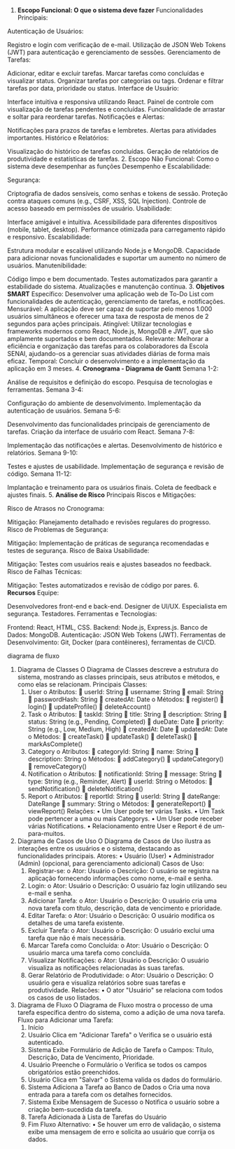 1. **Escopo Funcional: O que o sistema deve fazer**
Funcionalidades Principais:

Autenticação de Usuários:

Registro e login com verificação de e-mail.
Utilização de JSON Web Tokens (JWT) para autenticação e gerenciamento de sessões.
Gerenciamento de Tarefas:

Adicionar, editar e excluir tarefas.
Marcar tarefas como concluídas e visualizar status.
Organizar tarefas por categorias ou tags.
Ordenar e filtrar tarefas por data, prioridade ou status.
Interface de Usuário:

Interface intuitiva e responsiva utilizando React.
Painel de controle com visualização de tarefas pendentes e concluídas.
Funcionalidade de arrastar e soltar para reordenar tarefas.
Notificações e Alertas:

Notificações para prazos de tarefas e lembretes.
Alertas para atividades importantes.
Histórico e Relatórios:

Visualização do histórico de tarefas concluídas.
Geração de relatórios de produtividade e estatísticas de tarefas.
2. Escopo Não Funcional: Como o sistema deve desempenhar as funções
Desempenho e Escalabilidade:

Segurança:

Criptografia de dados sensíveis, como senhas e tokens de sessão.
Proteção contra ataques comuns (e.g., CSRF, XSS, SQL Injection).
Controle de acesso baseado em permissões de usuário.
Usabilidade:

Interface amigável e intuitiva.
Acessibilidade para diferentes dispositivos (mobile, tablet, desktop).
Performance otimizada para carregamento rápido e responsivo.
Escalabilidade:

Estrutura modular e escalável utilizando Node.js e MongoDB.
Capacidade para adicionar novas funcionalidades e suportar um aumento no número de usuários.
Manutenibilidade:

Código limpo e bem documentado.
Testes automatizados para garantir a estabilidade do sistema.
Atualizações e manutenção contínua.
3. **Objetivos SMART**
Específico: Desenvolver uma aplicação web de To-Do List com funcionalidades de autenticação, gerenciamento de tarefas, e notificações.
Mensurável: A aplicação deve ser capaz de suportar pelo menos 1.000 usuários simultâneos e oferecer uma taxa de resposta de menos de 2 segundos para ações principais.
Atingível: Utilizar tecnologias e frameworks modernos como React, Node.js, MongoDB e JWT, que são amplamente suportados e bem documentados.
Relevante: Melhorar a eficiência e organização das tarefas para os colaboradores da Escola SENAI, ajudando-os a gerenciar suas atividades diárias de forma mais eficaz.
Temporal: Concluir o desenvolvimento e a implementação da aplicação em 3 meses.
4. **Cronograma - Diagrama de Gantt**
Semana 1-2:

Análise de requisitos e definição do escopo.
Pesquisa de tecnologias e ferramentas.
Semana 3-4:

Configuração do ambiente de desenvolvimento.
Implementação da autenticação de usuários.
Semana 5-6:

Desenvolvimento das funcionalidades principais de gerenciamento de tarefas.
Criação da interface de usuário com React.
Semana 7-8:

Implementação das notificações e alertas.
Desenvolvimento de histórico e relatórios.
Semana 9-10:

Testes e ajustes de usabilidade.
Implementação de segurança e revisão de código.
Semana 11-12:

Implantação e treinamento para os usuários finais.
Coleta de feedback e ajustes finais.
5. **Análise de Risco**
Principais Riscos e Mitigações:

Risco de Atrasos no Cronograma:

Mitigação: Planejamento detalhado e revisões regulares do progresso.
Risco de Problemas de Segurança:

Mitigação: Implementação de práticas de segurança recomendadas e testes de segurança.
Risco de Baixa Usabilidade:

Mitigação: Testes com usuários reais e ajustes baseados no feedback.
Risco de Falhas Técnicas:

Mitigação: Testes automatizados e revisão de código por pares.
6. **Recursos**
Equipe:

Desenvolvedores front-end e back-end.
Designer de UI/UX.
Especialista em segurança.
Testadores.
Ferramentas e Tecnologias:

Frontend: React, HTML, CSS.
Backend: Node.js, Express.js.
Banco de Dados: MongoDB.
Autenticação: JSON Web Tokens (JWT).
Ferramentas de Desenvolvimento: Git, Docker (para contêineres), ferramentas de CI/CD.



diagrama de fluxo

1. Diagrama de Classes
O Diagrama de Classes descreve a estrutura do sistema, mostrando as classes principais, seus atributos e métodos, e como elas se relacionam.
Principais Classes:
    1.	User
o	Atributos:
	userId: String
	username: String
	email: String
	passwordHash: String
	createdAt: Date
o	Métodos:
	register()
	login()
	updateProfile()
	deleteAccount()
    2.	Task
o	Atributos:
	taskId: String
	title: String
	description: String
	status: String (e.g., Pending, Completed)
	dueDate: Date
	priority: String (e.g., Low, Medium, High)
	createdAt: Date
	updatedAt: Date
o	Métodos:
	createTask()
	updateTask()
	deleteTask()
	markAsComplete()
    3.	Category
o	Atributos:
	categoryId: String
	name: String
	description: String
o	Métodos:
	addCategory()
	updateCategory()
	removeCategory()
    4.	Notification
o	Atributos:
	notificationId: String
	message: String
	type: String (e.g., Reminder, Alert)
	userId: String
o	Métodos:
	sendNotification()
	deleteNotification()
    5.	Report
o	Atributos:
	reportId: String
	userId: String
	dateRange: DateRange
	summary: String
o	Métodos:
	generateReport()
	viewReport()
Relações:
•	Um User pode ter várias Tasks.
•	Um Task pode pertencer a uma ou mais Categorys.
•	Um User pode receber várias Notifications.
•	Relacionamento entre User e Report é de um-para-muitos.
2. Diagrama de Casos de Uso
O Diagrama de Casos de Uso ilustra as interações entre os usuários e o sistema, destacando as funcionalidades principais.
Atores:
•	Usuário (User)
•	Administrador (Admin) (opcional, para gerenciamento adicional)
Casos de Uso:
    1.	Registrar-se:
o	Ator: Usuário
o	Descrição: O usuário se registra na aplicação fornecendo informações como nome, e-mail e senha.
    2.	Login:
o	Ator: Usuário
o	Descrição: O usuário faz login utilizando seu e-mail e senha.
    3.	Adicionar Tarefa:
o	Ator: Usuário
o	Descrição: O usuário cria uma nova tarefa com título, descrição, data de vencimento e prioridade.
    4.	Editar Tarefa:
o	Ator: Usuário
o	Descrição: O usuário modifica os detalhes de uma tarefa existente.
    5.	Excluir Tarefa:
o	Ator: Usuário
o	Descrição: O usuário exclui uma tarefa que não é mais necessária.
    6.	Marcar Tarefa como Concluída:
o	Ator: Usuário
o	Descrição: O usuário marca uma tarefa como concluída.
    7.	Visualizar Notificações:
o	Ator: Usuário
o	Descrição: O usuário visualiza as notificações relacionadas às suas tarefas.
    8.	Gerar Relatório de Produtividade:
o	Ator: Usuário
o	Descrição: O usuário gera e visualiza relatórios sobre suas tarefas e produtividade.
Relacões:
•	O ator "Usuário" se relaciona com todos os casos de uso listados.
3. Diagrama de Fluxo
O Diagrama de Fluxo mostra o processo de uma tarefa específica dentro do sistema, como a adição de uma nova tarefa.
Fluxo para Adicionar uma Tarefa:
    1.	Início
    2.	Usuário Clica em "Adicionar Tarefa"
o	Verifica se o usuário está autenticado.
    3.	Sistema Exibe Formulário de Adição de Tarefa
o	Campos: Título, Descrição, Data de Vencimento, Prioridade.
    4.	Usuário Preenche o Formulário
o	Verifica se todos os campos obrigatórios estão preenchidos.
    5.	Usuário Clica em "Salvar"
o	Sistema valida os dados do formulário.
    6.	Sistema Adiciona a Tarefa ao Banco de Dados
o	Cria uma nova entrada para a tarefa com os detalhes fornecidos.
    7.	Sistema Exibe Mensagem de Sucesso
o	Notifica o usuário sobre a criação bem-sucedida da tarefa.
    8.	Tarefa Adicionada à Lista de Tarefas do Usuário
    9.	Fim
Fluxo Alternativo:
•	Se houver um erro de validação, o sistema exibe uma mensagem de erro e solicita ao usuário que corrija os dados.
